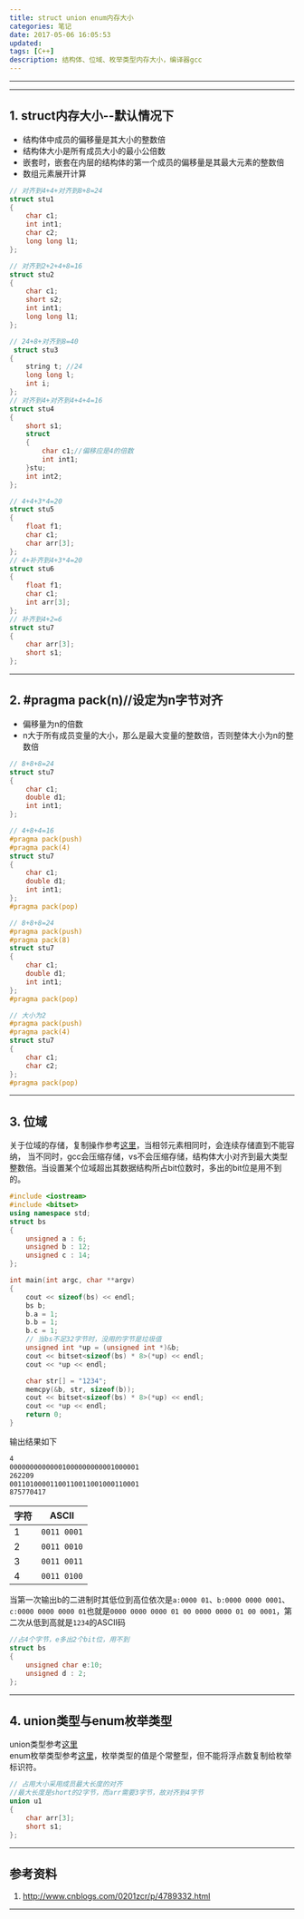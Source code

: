 ```yaml
---
title: struct union enum内存大小
categories: 笔记
date: 2017-05-06 16:05:53
updated:
tags: [C++]
description: 结构体、位域、枚举类型内存大小，编译器gcc
---
```


***

***
## 1. struct内存大小--默认情况下

- 结构体中成员的偏移量是其大小的整数倍
- 结构体大小是所有成员大小的最小公倍数
- 嵌套时，嵌套在内层的结构体的第一个成员的偏移量是其最大元素的整数倍
- 数组元素展开计算

```cpp
// 对齐到4+4+对齐到8+8=24
struct stu1
{
    char c1;
    int int1;
    char c2;
    long long l1;
};

// 对齐到2+2+4+8=16
struct stu2
{
    char c1;
    short s2;
    int int1;
    long long l1;
};

// 24+8+对齐到8=40
 struct stu3
{
    string t; //24 
    long long l;  
    int i;  
};
// 对齐到4+对齐到4+4+4=16
struct stu4
{
    short s1;
    struct
    {
        char c1;//偏移应是4的倍数
        int int1;
    }stu;
    int int2;
};

// 4+4+3*4=20
struct stu5 
{  
    float f1;  
    char c1;  
    char arr[3];  
};  
// 4+补齐到4+3*4=20
struct stu6 
{  
    float f1;  
    char c1;  
    int arr[3];  
};  
// 补齐到4+2=6
struct stu7 
{  
    char arr[3];
    short s1; 
};  
```

****

## 2. #pragma pack(n)//设定为n字节对齐

- 偏移量为n的倍数
- n大于所有成员变量的大小，那么是最大变量的整数倍，否则整体大小为n的整数倍

```cpp
// 8+8+8=24
struct stu7
{
    char c1;
    double d1;
    int int1;
};

// 4+8+4=16
#pragma pack(push)
#pragma pack(4)
struct stu7
{
    char c1;
    double d1;
    int int1;
};
#pragma pack(pop)

// 8+8+8=24
#pragma pack(push)
#pragma pack(8)
struct stu7
{
    char c1;
    double d1;
    int int1;
};
#pragma pack(pop)

// 大小为2
#pragma pack(push) 
#pragma pack(4)
struct stu7
{
    char c1;
    char c2;
};
#pragma pack(pop)
```

****

## 3. 位域
关于位域的存储，复制操作参考[这里][3.1]，当相邻元素相同时，会连续存储直到不能容纳，
当不同时，gcc会压缩存储，vs不会压缩存储，结构体大小对齐到最大类型整数倍。当设置某个位域超出其数据结构所占bit位数时，多出的bit位是用不到的。

```cpp
#include <iostream>
#include <bitset>
using namespace std;
struct bs
{
    unsigned a : 6;
    unsigned b : 12;
    unsigned c : 14;
};

int main(int argc, char **argv)
{
    cout << sizeof(bs) << endl;
    bs b;
    b.a = 1;
    b.b = 1;
    b.c = 1;
    // 当bs不足32字节时，没用的字节是垃圾值
    unsigned int *up = (unsigned int *)&b;
    cout << bitset<sizeof(bs) * 8>(*up) << endl;
    cout << *up << endl;

    char str[] = "1234";
    memcpy(&b, str, sizeof(b));
    cout << bitset<sizeof(bs) * 8>(*up) << endl;
    cout << *up << endl;
    return 0;
}
```

输出结果如下
```bash
4
00000000000001000000000001000001
262209
00110100001100110011001000110001
875770417
```
|字符|ASCII|
|:---|:--:|
|1|`0011 0001`|
|2|`0011 0010`|
|3|`0011 0011`|
|4|`0011 0100`|

当第一次输出b的二进制时其低位到高位依次是`a:0000 01`、`b:0000 0000 0001`、`c:0000 0000 0000 01`也就是`0000 0000 0000 01 00 0000 0000 01 00 0001`，第二次从低到高就是`1234`的ASCII码

```cpp
//占4个字节，e多出2个bit位，用不到
struct bs
{
    unsigned char e:10;
    unsigned d : 2;
};

```

****

## 4. union类型与enum枚举类型
union类型参考[这里][4.1]  
enum枚举类型参考[这里][4.2]，枚举类型的值是个常整型，但不能将浮点数复制给枚举标识符。
```cpp
// 占用大小采用成员最大长度的对齐
//最大长度是short的2字节，而arr需要3字节，故对齐到4字节
union u1
{
    char arr[3];
    short s1;
};
```

***
[1.1]:http://www.cnblogs.com/0201zcr/p/4789332.html
[3.1]:http://c.biancheng.net/cpp/html/102.html
[4.1]:http://c.biancheng.net/cpp/html/2932.html
[4.2]:http://c.biancheng.net/cpp/html/99.html
## 参考资料
1. http://www.cnblogs.com/0201zcr/p/4789332.html


***
